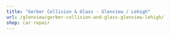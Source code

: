 ```yaml
---
title: "Gerber Collision & Glass - Glenview / Lehigh"
url: /glenview/gerber-collision-and-glass-glenview-lehigh/
shop: car repair
---
```

